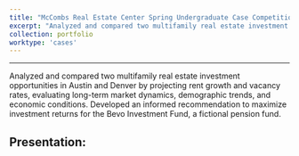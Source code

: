 ```yaml
---
title: "McCombs Real Estate Center Spring Undergraduate Case Competition (2025)"
excerpt: "Analyzed and compared two multifamily real estate investment opportunities in Austin and Denver."
collection: portfolio
worktype: 'cases'
---
```

------

Analyzed and compared two multifamily real estate investment opportunities in Austin and Denver by projecting rent growth and vacancy rates, evaluating long-term market dynamics, demographic trends, and economic conditions. Developed an informed recommendation to maximize investment returns for the Bevo Investment Fund, a fictional pension fund.

## Presentation:


